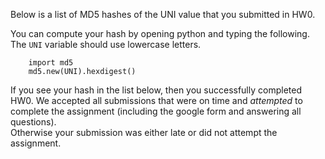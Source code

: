 Below is a list of MD5 hashes of the UNI value that you submitted in HW0.  

You can compute your hash by opening python and typing the following.  The `UNI` variable should use lowercase letters.

        import md5
        md5.new(UNI).hexdigest()


If you see your hash in the list below, then you successfully completed HW0.  We accepted all submissions that were on time and _attempted_ to complete the assignment (including the google form and answering all questions).  
Otherwise your submission was either late or did not attempt the assignment.

